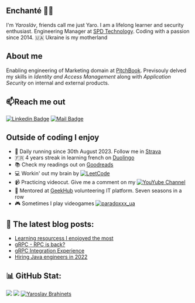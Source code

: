 ## Enchanté 👋🏼

I'm _Yarosláv_, friends call me just Yaro. I am a lifelong learner and security enthusiast. Engineering Manager at [SPD Technology](https://spd.tech/author/y-brahinets/). Coding with a passion since 2014. 🇺🇦 Ukraine is my motherland

## About me

Enabling engineering of Marketing domain at [PitchBook](https://pitchbook.com). Previsouly delved my skills in _Identity and Access Management_ along with *Application Security* on internal and external products.

## 📫Reach me out
[![Linkedin Badge](https://img.shields.io/badge/-Yaroslav_Brahinets-0e76a8?style=flat&labelColor=0e76a8&logo=linkedin&logoColor=white)](https://www.linkedin.com/in/yaroslav-brahinets-a53254a0) 
[![Mail Badge](https://img.shields.io/badge/-Yaroslav_Brahinets-c0392b?style=flat&labelColor=c0392b&logo=gmail&logoColor=white)](mailto:y.brahinets@gmail.com)

## Outside of coding I enjoy
- 👟 Daily running since 30th August 2023. Follow me in [Strava](https://www.strava.com/athletes/ybrahinets)
- 🇫🇷 4 years streak in learning french on [Duolingo](https://www.duolingo.com/profile/takeshi.1)
- 📚 Check my readings out on [Goodreads](https://www.goodreads.com/user/show/77513249)
- 💻 Workin' out my brain by [![LeetCode](https://img.shields.io/badge/-LeetCode-c0392b?style=flat&labelColor=0e76a8&logo=leetcode&logoColor=white)](https://leetcode.com/u/brahinets/)
- 📹 Practicing videocut. Give me a comment on my [![YouYube Channel](https://img.shields.io/badge/-Voyages_et_Sports-c0392b?style=flat&labelColor=c0392b&logo=youtube&logoColor=white)](https://www.youtube.com/channel/UC3k03B6omo_qA4k48A4V3JQ)
- 🌱 Mentored at [GeekHub](https://geekhub.ck.ua) volunteering IT platform. Seven seasons in a row
- 🎮 Sometimes I play videogames [![paradoxxx_ua](https://img.shields.io/badge/Steam-%23000000?style=flat&logo=steam&logoColor=white)](https://steamcommunity.com/id/paradoxxx_ua)

## 📙 The latest blog posts:
- [Learning resourcess I enojoyed the most](https://brahinets.github.io/learner-corner)
- [gRPC - RPC is back?](https://spd-technology.medium.com/grpc-rpc-is-back-921da7a1de29)
- [gRPC Integration Experience](https://tproger.ru/articles/grpc-integration-experience/)
- [Hiring Java engineers in 2022](https://spd.tech/java-software-development/hire-java-developers-in-2022)

## 📊 GitHub Stat:
![](https://github-readme-stats.vercel.app/api?username=brahinets&theme=light&hide_border=true&include_all_commits=true&count_private=true)
![](https://github-readme-streak-stats.herokuapp.com/?user=brahinets&theme=light&hide_border=true)
[![Yaroslav Brahinets](https://u8views.com/api/v1/github/profiles/4119411/views/day-week-month-total-count.svg)](https://u8views.com/github/brahinets)
